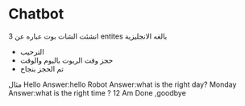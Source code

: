 # Chatbot


انشئت الشات بوت عباره عن 3 entites بالغه الانجليزية 
* الترحيب 
* حجز وقت الربوت باليوم والوقت 
* تم الحجز بنجاح 

مثال 
Hello 
Answer:hello
Robot
Answer:what is the right day? 
Monday 
Answer:what is the right time ?
12 Am 
Done ,goodbye 

